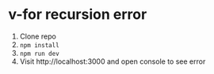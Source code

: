 # v-for recursion error

1. Clone repo
2. `npm install`
3. `npm run dev`
4. Visit http://localhost:3000 and open console to see error

